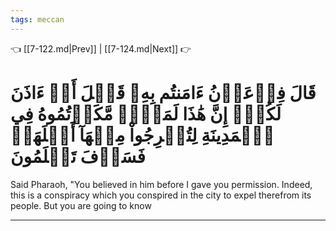 ```yaml
---
tags: meccan
---
```


👈 [[7-122.md|Prev]] | [[7-124.md|Next]] 👉

# قَالَ فِرۡعَوۡنُ ءَامَنتُم بِهِۦ قَبۡلَ أَنۡ ءَاذَنَ لَكُمۡۖ إِنَّ هَٰذَا لَمَكۡرٞ مَّكَرۡتُمُوهُ فِي ٱلۡمَدِينَةِ لِتُخۡرِجُواْ مِنۡهَآ أَهۡلَهَاۖ فَسَوۡفَ تَعۡلَمُونَ

Said Pharaoh, "You believed in him before I gave you permission. Indeed, this is a conspiracy which you conspired in the city to expel therefrom its people. But you are going to know

---

